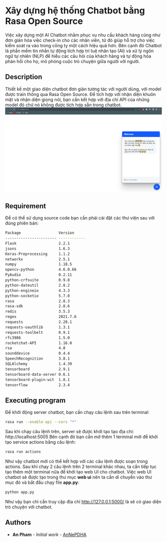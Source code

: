 # Xây dựng hệ thống Chatbot bằng Rasa Open Source
Việc xây dựng một AI Chatbot nhằm phục vụ nhu cầu khách hàng cũng như đơn giản hóa việc check-in cho các nhân viên, từ đó giúp hỗ trợ cho việc kiểm soát ra vào trong công ty một cách hiệu quả hơn. Bên cạnh đó Chatbot là phần mềm tin nhắn tự động tích hợp trí tuệ nhân tạo (AI) và xử lý ngôn ngữ tự nhiên (NLP) để hiểu các câu hỏi của khách hàng và tự động hóa phản hồi cho họ, mô phỏng cuộc trò chuyện giữa người với người.
## Description
Thiết kế một giao diện chatbot đơn giản tương tác với người dùng, với model được train thông qua Rasa Open Source. Để tích hợp với nhận diện khuôn mặt và nhận diện giọng nói, bạn cần kết hợp với địa chỉ API của những model đó chứ nó không được tích hợp sẵn trong chatbot.
![My Image](chatbot.PNG)
## Requirement
Để có thể sử dụng source code bạn cần phải cài đặt các thư viện sau với đúng phiên bản:
```bash
Package                 Version
----------------------- ------------
Flask                   2.2.1
jsons                   1.6.3
Keras-Preprocessing     1.1.2
networkx                2.5.1
numpy                   1.18.5
opencv-python           4.6.0.66
PyAudio                 0.2.11
python-crfsuite         0.9.8
python-dateutil         2.8.2
python-engineio         4.3.3
python-socketio         5.7.0
rasa                    2.8.3
rasa-sdk                2.8.6
redis                   3.5.3
regex                   2021.7.6
requests                2.28.1
requests-oauthlib       1.3.1
requests-toolbelt       0.9.1
rfc3986                 1.5.0
rocketchat-API          1.16.0
rsa                     4.8
sounddevice             0.4.4
SpeechRecognition       3.8.1
SQLAlchemy              1.4.39
tensorboard             2.9.1
tensorboard-data-server 0.6.1
tensorboard-plugin-wit  1.8.1
tensorflow              2.3.4
```
## Executing program
Để khởi động server chatbot, bạn cần chạy câu lệnh sau trên terminal:
```bash
rasa run --enable-api --cors "*"
```
Sau khi chạy câu lệnh trên, server sẽ được khởi tạo tạo địa chỉ: http://localhost:5005
Bên cạnh đó bạn cần mở thêm 1 terminal mới để khởi tạo service actions bằng câu lệnh:
```bash
rasa run actions
```
Như vậy chatbot mới có thể kết hợp với các câu lệnh được soạn trong actions.
Sau khi chạy 2 câu lệnh trên 2 terminal khác nhau, ta cần tiếp tục tạo thêm một terminal nữa để khởi tạo web UI cho chatbot. Việc web UI chatbot sẽ được tạo trong thư mục **web ui** nên ta cần di chuyển vào thư mục đó và bắt đầu chạy file **app.py**:
```bash
python app.py
```
Như vậy bạn chỉ cần truy cập địa chỉ http://127.0.0.1:5000/ là sẽ có giao diện trò chuyện với chatbot.
## Authors
* **An Pham** - *Initial work* - [AnNePDHA](https://github.com/AnNePDHA)

